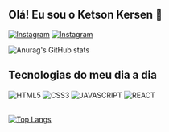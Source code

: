 ## Olá! Eu sou o Ketson Kersen 👋

[![Instagram](https://img.shields.io/badge/Instagram-E4405F?style=for-the-badge&logo=instagram&logoColor=white)](https://www.instagram.com/k_kersen/)
[![Instagram](https://img.shields.io/badge/LinkedIn-0077B5?style=for-the-badge&logo=linkedin&logoColor=white)](https://www.linkedin.com/in/ketson-kersen-92412a26a/)

![Anurag's GitHub stats](https://github-readme-stats.vercel.app/api?username=KetsonKersen&show_icons=true&theme=dracula)

## Tecnologias do meu dia a dia
<div style="display:inline-block">
    <img align="center" alt="HTML5" src="https://img.shields.io/badge/HTML5-E34F26?style=for-the-badge&logo=html5&logoColor=white">
</div>
<div style="display:inline-block">
    <img align="center" alt="CSS3" src="https://img.shields.io/badge/CSS3-1572B6?style=for-the-badge&logo=css3&logoColor=white">
</div>
<div style="display:inline-block">
    <img align="center" alt="JAVASCRIPT" src="https://img.shields.io/badge/JavaScript-F7DF1E?style=for-the-badge&logo=javascript&logoColor=black">
</div>
<div style="display:inline-block">
    <img align="center" alt="REACT" src="https://img.shields.io/badge/React-20232A?style=for-the-badge&logo=react&logoColor=61DAFB">
</div><br/><br/>

[![Top Langs](https://github-readme-stats.vercel.app/api/top-langs/?username=KetsonKersen&layout=compact)](https://github.com/anuraghazra/github-readme-stats)
